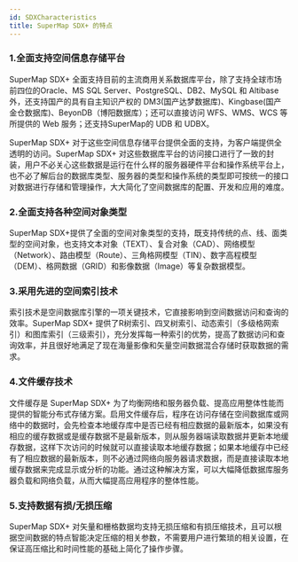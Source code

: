 ```yaml
---
id: SDXCharacteristics
title: SuperMap SDX+ 的特点
---
```

### 1.全面支持空间信息存储平台

SuperMap SDX+ 全面支持目前的主流商用关系数据库平台，除了支持全球市场前四位的Oracle、MS SQL
Server、PostgreSQL、DB2、MySQL 和 Altibase 外，还支持国产的具有自主知识产权的
DM3(国产达梦数据库)、Kingbase(国产金仓数据库)、BeyonDB（博阳数据库）；还可以直接访问 WFS、WMS、WCS 等所提供的 Web
服务；还支持SuperMap的 UDB 和 UDBX。

SuperMap SDX+ 对于这些空间信息存储平台提供全面的支持，为客户端提供全透明的访问。SuperMap SDX+
对这些数据库平台的访问接口进行了一致的封装，用户不必关心这些数据是运行在什么样的服务器硬件平台和操作系统平台上，也不必了解后台的数据库类型、服务器的类型和操作系统的类型即可按统一的接口对数据进行存储和管理操作，大大简化了空间数据库的配置、开发和应用的难度。

### 2.全面支持各种空间对象类型

SuperMap
SDX+提供了全面的空间对象类型的支持，既支持传统的点、线、面类型的空间对象，也支持文本对象（TEXT）、复合对象（CAD）、网络模型（Network）、路由模型（Route）、三角格网模型（TIN）、数字高程模型（DEM）、格网数据（GRID）和影像数据（Image）等复杂数据模型。

### 3.采用先进的空间索引技术

索引技术是空间数据库引擎的一项关键技术，它直接影响到空间数据访问和查询的效率。SuperMap SDX+
提供了R树索引、四叉树索引、动态索引（多级格网索引）和图库索引（三级索引），充分发挥每一种索引的优势，提高了数据访问和查询效率，并且很好地满足了现在海量影像和矢量空间数据混合存储时获取数据的需求。

### 4.文件缓存技术

文件缓存是 SuperMap SDX+
为了均衡网络和服务器负载、提高应用整体性能而提供的智能分布式存储方案。启用文件缓存后，程序在访问存储在空间数据库或网络中的数据时，会先检查本地缓存库中是否已经有相应数据的最新版本，如果没有相应的缓存数据或是缓存数据不是最新版本，则从服务器端读取数据并更新本地缓存数据，这样下次访问的时候就可以直接读取本地缓存数据；如果本地缓存中已经有了相应数据的最新版本，则不必通过网络向服务器请求数据，而是直接读取本地缓存数据来完成显示或分析的功能。通过这种解决方案，可以大幅降低数据库服务器负载和网络负载，从而大幅提高应用程序的整体性能。

### 5.支持数据有损/无损压缩

SuperMap SDX+
对矢量和栅格数据均支持无损压缩和有损压缩技术，且可以根据空间数据的特点智能决定压缩的相关参数，不需要用户进行繁琐的相关设置，在保证高压缩比和时间性能的基础上简化了操作步骤。

  


